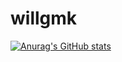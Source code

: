 # willgmk
[![Anurag's GitHub stats](https://github-readme-stats.vercel.app/api?username=willgmk)](https://github.com/willgmk/github-readme-stats)
